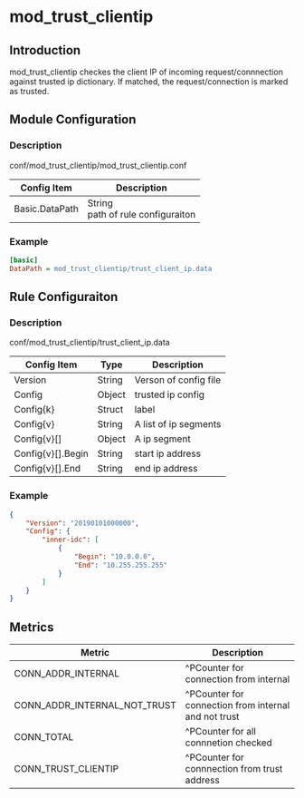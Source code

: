 # mod_trust_clientip

## Introduction 

mod_trust_clientip checkes the client IP of incoming request/connnection against trusted ip dictionary. If matched, the request/connection is marked as trusted.

## Module Configuration

### Description
conf/mod_trust_clientip/mod_trust_clientip.conf

| Config Item | Description                             |
| ----------- | --------------------------------------- |
| Basic.DataPath | String<br>path of rule configuraiton |

### Example
```ini
[basic]
DataPath = mod_trust_clientip/trust_client_ip.data
```

## Rule Configuraiton

### Description
  conf/mod_trust_clientip/trust_client_ip.data

| Config Item       | Type   | Description                                                     |
| ----------------- | ------ | --------------------------------------------------------------- |
| Version           | String | Verson of config file                                           |
| Config            | Object | trusted ip config |
| Config{k}         | Struct | label
| Config{v}         | String | A list of ip segments |
| Config{v}[]       | Object | A ip segment |
| Config{v}[].Begin | String | start ip address |
| Config{v}[].End   | String | end ip address |

### Example
```json
{
    "Version": "20190101000000",
    "Config": {
        "inner-idc": [
            {
                "Begin": "10.0.0.0",
                "End": "10.255.255.255"
            }
        ]
    }
}
```

## Metrics

| Metric                       | Description                                        |
| ---------------------------- | -------------------------------------------------- |
| CONN_ADDR_INTERNAL           | ^PCounter for connection from internal               |
| CONN_ADDR_INTERNAL_NOT_TRUST | ^PCounter for connection from internal and not trust |
| CONN_TOTAL                   | ^PCounter for all connnetion checked                 |
| CONN_TRUST_CLIENTIP          | ^PCounter for connnection from trust address         |

